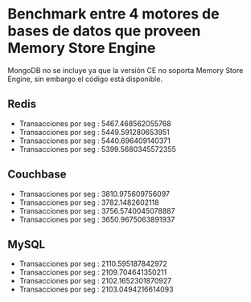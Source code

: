 # Benchmark entre 4 motores de bases de datos que proveen Memory Store Engine
MongoDB no se incluye ya que la versión CE no soporta Memory Store Engine, sin embargo el código está disponible.  
## Redis 
- Transacciones por seg : 5467.468562055768
- Transacciones por seg : 5449.591280653951
- Transacciones por seg : 5440.696409140371
- Transacciones por seg : 5399.5680345572355
## Couchbase 
- Transacciones por seg : 3810.975609756097
- Transacciones por seg : 3782.1482602118
- Transacciones por seg : 3756.5740045078887
- Transacciones por seg : 3650.9675063891937
## MySQL 
- Transacciones por seg : 2110.595187842972
- Transacciones por seg : 2109.704641350211
- Transacciones por seg : 2102.1652301870927
- Transacciones por seg : 2103.0494216614093
